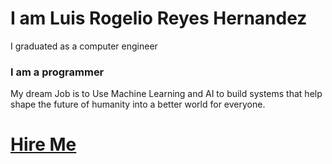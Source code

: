 # I am Luis Rogelio Reyes Hernandez

I graduated as a computer engineer 

### I am a programmer 

My dream Job is to Use Machine Learning and AI to build systems that help shape the future of humanity into a better world for everyone.

# [Hire Me](https://www.linkedin.com/in/luis-rogelio-reyes-hern%C3%A1ndez-3a1028114/)


<!--
**LuisReyes98/LuisReyes98** is a ✨ _special_ ✨ repository because its `README.md` (this file) appears on your GitHub profile.

Here are some ideas to get you started:

- 🔭 I’m currently working on ...
- 🌱 I’m currently learning ...
- 👯 I’m looking to collaborate on ...
- 🤔 I’m looking for help with ...
- 💬 Ask me about ...
- 📫 How to reach me: ...
- 😄 Pronouns: ...
- ⚡ Fun fact: ...
-->
